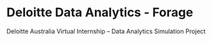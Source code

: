 # Deloitte Data Analytics - Forage
Deloitte Australia Virtual Internship – Data Analytics Simulation Project
